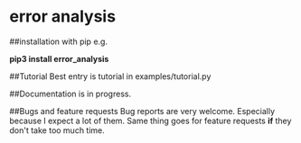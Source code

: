 # error analysis

##installation 
with pip e.g.

**pip3 install error_analysis**

##Tutorial
Best entry is tutorial in examples/tutorial.py


##Documentation
is in progress.


##Bugs and feature requests
Bug reports are very welcome. Especially because I expect a lot of them.
Same thing goes for feature requests **if** they don't take too much time.
